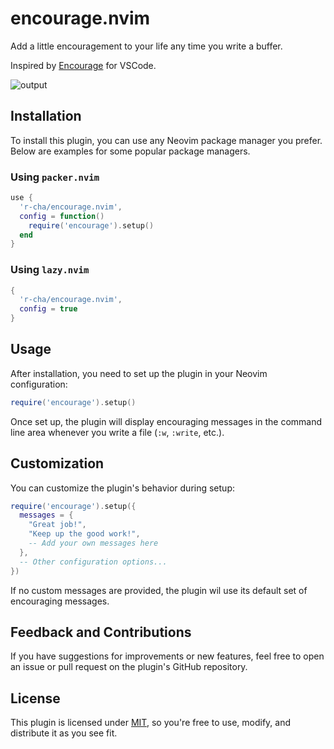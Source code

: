 # encourage.nvim

Add a little encouragement to your life any time you write a buffer.

Inspired by [Encourage](https://github.com/nicollasricas/vscode-encourage) for VSCode.

![output](https://github.com/user-attachments/assets/16db15fc-6922-480c-bcf3-c58a66a54964)

## Installation

To install this plugin, you can use any Neovim package manager you prefer. Below are examples for some popular package managers.

### Using `packer.nvim`

```lua
use {
  'r-cha/encourage.nvim',
  config = function()
    require('encourage').setup()
  end
}
```

### Using `lazy.nvim`

```lua
{
  'r-cha/encourage.nvim',
  config = true
}
```

## Usage

After installation, you need to set up the plugin in your Neovim configuration:

```lua
require('encourage').setup()
```

Once set up, the plugin will display encouraging messages in the command line area whenever you write a file (`:w`, `:write`, etc.).

## Customization

You can customize the plugin's behavior during setup:

```lua
require('encourage').setup({
  messages = {
    "Great job!", 
    "Keep up the good work!",
    -- Add your own messages here
  },
  -- Other configuration options...
})
```

If no custom messages are provided, the plugin wil use its default set of encouraging messages.

## Feedback and Contributions

If you have suggestions for improvements or new features, feel free to open an issue or pull request on the plugin's GitHub repository.

## License

This plugin is licensed under [MIT](https://opensource.org/licenses/MIT), so you're free to use, modify, and distribute it as you see fit.

